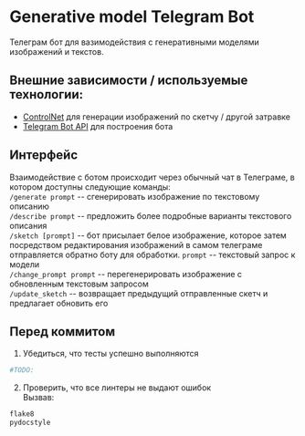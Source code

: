 # Generative model Telegram Bot
Телеграм бот для вазимодействия с генеративными моделями изображений и текстов.

## Внешние зависимости / используемые технологии:
* [ControlNet](https://github.com/lllyasviel/ControlNet) для генерации изображений по скетчу / другой затравке
* [Telegram Bot API](https://core.telegram.org/bots/api) для построения бота

## Интерфейс
Взаимодействие с ботом происходит через обычный чат в Телеграме, в котором доступны следующие команды:  
`/generate prompt` -- сгенерировать изображение по текстовому описанию  
`/describe prompt` -- предложить более подробные варианты текстового описания  
`/sketch [prompt]` -- бот присылает белое изображение, которое затем посредством редактирования изображений в самом телеграме отправляется обратно боту для обработки. `prompt` -- текстовый запрос к модели  
`/change_prompt prompt` -- перегенерировать изображение с обновленным текстовым запросом  
`/update_sketch` -- возвращает предыдущий отправленные скетч и предлагает обновить его  


## Перед коммитом
1. Убедиться, что тесты успешно выполняются  
```bash
#TODO: 
```
2. Проверить, что все линтеры не выдают ошибок  
Вызвав:
```bash
flake8
pydocstyle
```